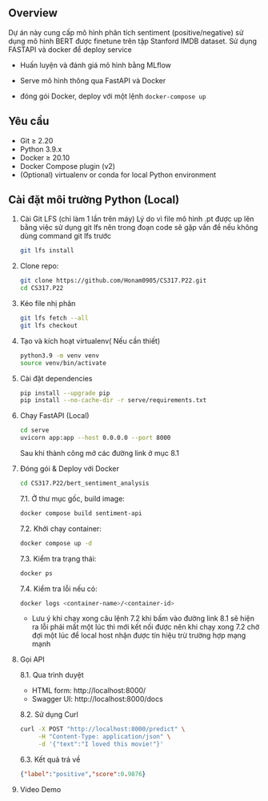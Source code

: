 ## Overview
Dự án này cung cấp mô hình phân tích sentiment (positive/negative) sử dụng mô hình BERT được finetune trên tập Stanford IMDB dataset. Sử dụng FASTAPI và docker để deploy service

- Huấn luyện và đánh giá mô hình bằng MLflow

- Serve mô hình thông qua FastAPI và Docker

- đóng gói Docker, deploy với một lệnh `docker-compose up`

## Yêu cầu 
- Git ≥ 2.20
- Python 3.9.x
- Docker ≥ 20.10
- Docker Compose plugin (v2)
- (Optional) virtualenv or conda for local Python environment

## Cài đặt môi trường Python (Local)
1. Cài Git LFS (chỉ làm 1 lần trên máy)
    Lý do vì file mô hình .pt được up lên bằng việc sử dụng git lfs nên trong đoạn code sẽ gặp vấn đề nếu không dùng command git lfs trước
   ```bash
   git lfs install
   ```
2. Clone repo:
   
   ```bash
   git clone https://github.com/Honam0905/CS317.P22.git
   cd CS317.P22
   ```
3. Kéo file nhị phân
   ```bash
   git lfs fetch --all
   git lfs checkout
   ```
4. Tạo và kích hoạt virtualenv( Nếu cần thiết)
   
   ```bash
   python3.9 -m venv venv
   source venv/bin/activate
   ```
5. Cài đặt dependencies
   
   ```bash
   pip install --upgrade pip
   pip install --no-cache-dir -r serve/requirements.txt
   ```
6. Chạy FastAPI (Local)
   
   ```bash
   cd serve
   uvicorn app:app --host 0.0.0.0 --port 8000
   ```
   Sau khi thành công mở các đường link ở mục 8.1
7. Đóng gói & Deploy với Docker<br>
   ```bash
   cd CS317.P22/bert_sentiment_analysis
   ```
   7.1. Ở thư mục gốc, build image:
   
   ```bash
   docker compose build sentiment-api
   ```
   7.2. Khởi chạy container:
   
   ```bash
   docker compose up -d
   ```
   7.3. Kiểm tra trạng thái:
   
   ```bash
   docker ps
   ```
   7.4. Kiểm tra lỗi nếu có:

   ```bash
   docker logs <container-name>/<container-id>
   ```

   * Lưu ý khi chạy xong câu lệnh 7.2 khi bấm vào đường link 8.1 sẽ hiện ra lỗi phải mất một lúc thì mới kết nối được nên khi chạy xong 7.2 chờ đợi một lúc để local host nhận được tín hiệu trừ trường hợp mạng mạnh
9. Gọi API

   8.1. Qua trình duyệt  
      - HTML form: http://localhost:8000/  
      - Swagger UI:  http://localhost:8000/docs  

   8.2. Sử dụng Curl

      ```bash
      curl -X POST "http://localhost:8000/predict" \
           -H "Content-Type: application/json" \
           -d '{"text":"I loved this movie!"}'
      ```

   6.3. Kết quả trả về

      ```json
      {"label":"positive","score":0.9876}
      ```
10. Video Demo
    
